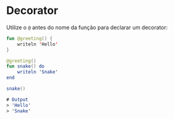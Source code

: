 # Decorator

Utilize o `@` antes do nome da função para declarar um decorator:

```kotlin
fun @greeting() {
    writeln 'Hello'
}
```

```kotlin
@greeting()
fun snake() do
    writeln 'Snake'
end

snake()

# Output
> 'Hello'
> 'Snake'
```
